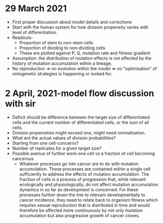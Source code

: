 # 29 March 2021
- First proper discussion about model details and corrections
- Start with the human system for how division propensity varies with level of differentiation.
- Readouts-
  - Proportion of stem to non-stem cells
  - Proportion of dividing to non-dividing cells
  - These are plotted against P, Q, mutation rate and fitness gradient
- Assumption: the distribution of mutation effects is not affected by the history of mutation accumulation within a lineage.
- No reproduction => no evolution within the model => no "optimisation" of ontogenetic strategies is happening or looked for.

# 2 April, 2021-model flow discussion with sir
- Deficit should be difference between the target size of differentiated cells and the current number of differentiated cells, or the sum of all cells.
- Division propensities might exceed one, might need normalisation.
- What are the actual values of division probabilities?
- Starting from one cell-concerns?
- Number of replicates for a given target size?
- Possible avenue of further work-one cell vs a fraction of cell becoming cancerous
  - Whatever processes go into cancer are to do with mutation accumulation. Those processes are contained within a single cell sufficiently to address the effects of mutation accumulation. The fraction of cells is a process of progression that, while relevant ecologically and physiologically, do not affect mutation accumulation dynamics in so far as development is concerned. For these processes further down the line to relevant developmentally to cancer incidence, they need to relate back to organism fitness which requires sexual reproduction that is distributed in time and would therefore be affected more continuously by not only mutation accumulation but also progressive growth of cancer clones.

